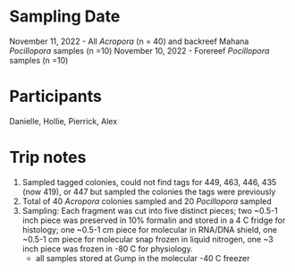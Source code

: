 # Sampling Date
November 11, 2022 - All *Acropora* (n = 40) and backreef Mahana *Pocillopora* samples (n =10)
November 10, 2022 - Forereef *Pocillopora* samples (n =10)

# Participants
Danielle, Hollie, Pierrick, Alex

# Trip notes
1. Sampled tagged colonies, could not find tags for 449, 463, 446, 435 (now 419), or 447 but sampled the colonies the tags were previously
2. Total of 40 *Acropora*  colonies sampled and 20 *Pocillopora* sampled
3. Sampling: Each fragment was cut into five distinct pieces; two ~0.5-1 inch piece was preserved in 10% formalin and stored in a 4 C fridge for histology; one ~0.5-1 cm piece for molecular in RNA/DNA shield, one ~0.5-1 cm piece for molecular snap frozen in liquid nitrogen, one ~3 inch piece was frozen in -80 C for physiology. 
    - all samples stored at Gump in the molecular -40 C freezer
